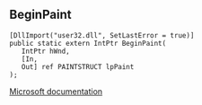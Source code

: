 ## BeginPaint

```
[DllImport("user32.dll", SetLastError = true)]
public static extern IntPtr BeginPaint(
   IntPtr hWnd,
   [In,
   Out] ref PAINTSTRUCT lpPaint
);
```

[Microsoft documentation](https://docs.microsoft.com/en-us/windows/win32/api/winuser/nf-winuser-beginpaint)
